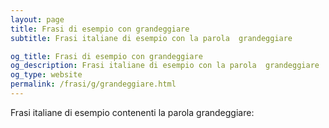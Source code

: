 ```yaml
---
layout: page
title: Frasi di esempio con grandeggiare 
subtitle: Frasi italiane di esempio con la parola  grandeggiare

og_title: Frasi di esempio con grandeggiare 
og_description: Frasi italiane di esempio con la parola  grandeggiare
og_type: website
permalink: /frasi/g/grandeggiare.html
---
```


Frasi italiane di esempio contenenti la parola grandeggiare:


